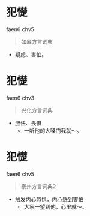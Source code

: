 # 犯憷
faen6 chv5
> 如皋方言词典
- 疑虑、害怕。

# 犯憷
faen6 chv3
> 兴化方言词典
- 胆怯、畏惧
  - 一听他的大嗓门我就～。

# 犯憷
faen6 chv5
> 泰州方言词典2
- 触发内心恐惧，内心感到害怕
  - 大家一望到他，心里就～。
